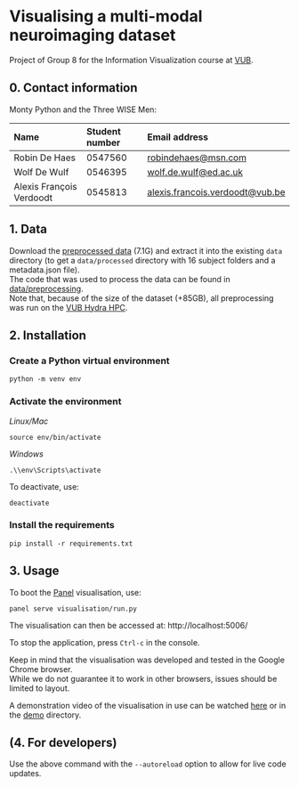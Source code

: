 # Visualising a multi-modal neuroimaging dataset

Project of Group 8 for the Information Visualization course at [VUB](www.vub.be).

## 0. Contact information

Monty Python and the Three WISE Men:

| Name                     | Student number | Email address                                                      |
| :----------------------- | :------------- | :----------------------------------------------------------------- |
| Robin De Haes            | 0547560        | [robindehaes@msn.com](mailto:robindehaes@msn.com)                |
| Wolf De Wulf             | 0546395        | [wolf.de.wulf@ed.ac.uk](mailto:wolf.de.wulf@ed.ac.uk)              |
| Alexis François Verdoodt | 0545813        | [alexis.francois.verdoodt@vub.be](alexis.francois.verdoodt@vub.be) |

## 1. Data

Download the [preprocessed data](https://drive.google.com/file/d/10qr_cQ5pq_0PWN2rNVQxPtDGPDFYM56a/view?usp=sharing) (7.1G) and extract it into the existing `data` directory (to get a `data/processed` directory with 16 subject folders and a metadata.json file).  
The code that was used to process the data can be found in [data/preprocessing](data/preprocessing).  
Note that, because of the size of the dataset (+85GB), all preprocessing was run on the [VUB Hydra HPC](https://hpc.vub.be/).

## 2. Installation

### Create a Python virtual environment
```console
python -m venv env
```

### Activate the environment

*Linux/Mac*
```console
source env/bin/activate
```

*Windows*
```console
.\\env\Scripts\activate
```

To deactivate, use:
```console
deactivate
```

### Install the requirements
```console
pip install -r requirements.txt
```

## 3. Usage

To boot the [Panel](https://panel.holoviz.org/) visualisation, use:

```console
panel serve visualisation/run.py
```

The visualisation can then be accessed at: http://localhost:5006/

To stop the application, press `Ctrl-c` in the console.  

Keep in mind that the visualisation was developed and tested in the Google Chrome browser.  
While we do not guarantee it to work in other browsers, issues should be limited to layout.  

A demonstration video of the visualisation in use can be watched [here](https://youtu.be/CJmoU_XrO34) or in the [demo](demo) directory.

## (4. For developers)

Use the above command with the ``--autoreload`` option to allow for live code updates.
